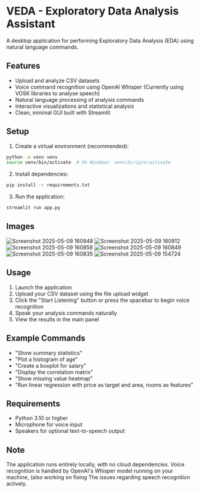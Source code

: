 # VEDA - Exploratory Data Analysis Assistant

A desktop application for performing Exploratory Data Analysis (EDA) using natural language commands.

## Features

- Upload and analyze CSV datasets
- Voice command recognition using OpenAI Whisper (Currently using VOSK libraries to analyse speech)
- Natural language processing of analysis commands
- Interactive visualizations and statistical analysis
- Clean, minimal GUI built with Streamlit

## Setup

1. Create a virtual environment (recommended):
```bash
python -m venv venv
source venv/bin/activate  # On Windows: venv\Scripts\activate
```

2. Install dependencies:
```bash
pip install -r requirements.txt
```

3. Run the application:
```bash
streamlit run app.py
```
## Images 
![Screenshot 2025-05-09 160948](https://github.com/user-attachments/assets/b0c44042-1608-4c8d-84a1-e092cc89627f)
![Screenshot 2025-05-09 160912](https://github.com/user-attachments/assets/68019efd-ec32-40b1-b5ce-e24ffc4bd1ea)
![Screenshot 2025-05-09 160858](https://github.com/user-attachments/assets/b91eff90-fb1f-487b-ae41-d1cf74c14c8d)
![Screenshot 2025-05-09 160849](https://github.com/user-attachments/assets/ef316050-7071-47f3-aaf6-6c1b15bc0271)
![Screenshot 2025-05-09 160835](https://github.com/user-attachments/assets/5180075d-afa1-461c-951b-8f10822861e8)
![Screenshot 2025-05-09 154724](https://github.com/user-attachments/assets/694c9218-b174-48e9-8c95-e5d6b4d85485)

## Usage

1. Launch the application
2. Upload your CSV dataset using the file upload widget
3. Click the "Start Listening" button or press the spacebar to begin voice recognition
4. Speak your analysis commands naturally
5. View the results in the main panel

## Example Commands

- "Show summary statistics"
- "Plot a histogram of age"
- "Create a boxplot for salary"
- "Display the correlation matrix"
- "Show missing value heatmap"
- "Run linear regression with price as target and area, rooms as features"

## Requirements

- Python 3.10 or higher
- Microphone for voice input
- Speakers for optional text-to-speech output

## Note

The application runs entirely locally, with no cloud dependencies. Voice recognition is handled by OpenAI's Whisper model running on your machine, (also working on fixing 
The issues regarding speech recognition actively. 
